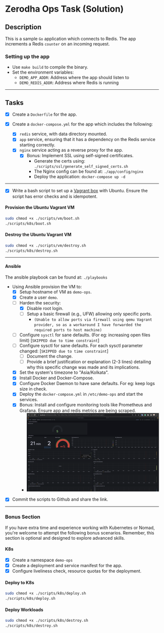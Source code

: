 # Zerodha Ops Task (Solution)

## Description

This is a sample `Go` application which connects to Redis. The app increments a Redis `counter` on an incoming request.

### Setting up the app

- Use `make build` to compile the binary.
- Set the environment variables:
  - `DEMO_APP_ADDR`: Address where the app should listen to
  - `DEMO_REDIS_ADDR`: Address where Redis is running

---
## Tasks

- [x] Create a `Dockerfile` for the app.

- [x] Create a `docker-compose.yml` for the app which includes the following:
  - [X] `redis` service, with data directory mounted.
  - [X] `app` service, ensuring that it has a dependency on the Redis service starting correctly.
  - [X] `nginx` service acting as a reverse proxy for the app.
    - [x] Bonus: Implement SSL using self-signed certificates. 
      - Generate the certs using: `./scripts/ssl/generate_self_signed_certs.sh`
      - The Nginx config can be found at: `./app/config/nginx`
      - Deploy the application: `docker-compose up -d`
---
- [X] Write a bash script to set up a [Vagrant box](https://vagrant.io) with Ubuntu. Ensure the script has error checks and is idempotent.
#### Provision the Ubuntu Vagrant VM
```bash
sudo chmod +x ./scripts/vm/boot.sh
./scripts/k8s/boot.sh
```
#### Destroy the Ubuntu Vagrant VM
```bash
sudo chmod +x ./scripts/vm/destroy.sh
./scripts/k8s/destroy.sh
```
---
#### Ansible
The ansible playbook can be found at: `./playbooks`
- Using Ansible provision the VM to:
  - [x] Setup hostname of VM as `demo-ops`.
  - [x] Create a user `demo`.
  - [ ] Harden the security:
    - [x] Disable root login.
    - [ ] Setup a basic firewall (e.g., UFW) allowing only specific ports. 
      - `(Unable to allow ports via firewall using qemu Vagrant provider, so as a workaround I have forwarded the required ports to host machine)`
  - [ ] Configure `sysctl` for sane defaults. (For eg: increasing open files limit) [`SKIPPED due to time constraint`]
  - [ ] Configure sysctl for sane defaults. For each sysctl parameter changed: [`SKIPPED due to time constraint`]
    - [ ] Document the change.
    - [ ] Provide a brief justification or explanation (2-3 lines) detailing why this specific change was made and its implications.
  - [x] Set the system's timezone to "Asia/Kolkata".
  - [x] Install Docker and Docker-Compose.
  - [x] Configure Docker Daemon to have sane defaults. For eg: keep logs size in check.
  - [x] Deploy the `docker-compose.yml` in `/etc/demo-ops` and start the services.
  - [x] Bonus: Install and configure monitoring tools like Prometheus and Grafana. Ensure app and redis metrics are being scraped.
    - ![grafana_dashboard](./grafana_dashboard.png)

- [x] Commit the scripts to Github and share the link.

---
### Bonus Section

If you have extra time and experience working with Kubernetes or Nomad, you're welcome to attempt the following bonus scenarios. Remember, this section is optional and designed to explore advanced skills.

#### K8s

- [x] Create a namespace `demo-ops`
- [x] Create a deployment and service manifest for the app.
- [x] Configure liveliness check, resource quotas for the deployment.

#### Deploy to K8s
```bash
sudo chmod +x ./scripts/k8s/deploy.sh
./scripts/k8s/deploy.sh
```

#### Deploy Workloads
```bash
sudo chmod +x ./scripts/k8s/destroy.sh
./scripts/k8s/destroy.sh
```